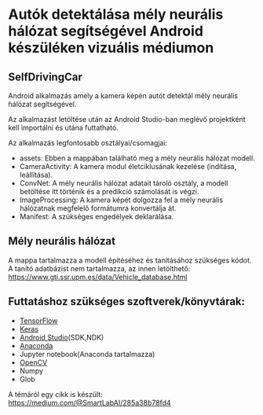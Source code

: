 # Autók detektálása mély neurális hálózat segítségével Android készüléken vizuális médiumon

## SelfDrivingCar
Android alkalmazás amely a kamera képén autót detektál mély neurális hálózat segítségével.

Az alkalmazást letöltése után az Android Studio-ban meglévő projektként kell importálni és utána futtatható.

Az alkalmazás legfontosabb osztályai/csomagjai:

- assets: Ebben a mappában található meg a mély neurális hálózat modell.
- CameraActivity: A kamera modul életciklusának kezelése (indítása, leállítása).
- ConvNet: A mély neurális hálózat adatait tároló osztály, a modell betöltése itt történik és a predikció számolását is végzi.
- ImageProcessing: A kamera képét dolgozza fel a mély neurális hálózatnak megfelelő formátumra konvertálja át.
- Manifest: A szükséges engedélyek deklarálása.

## Mély neurális hálózat
A mappa tartalmazza a modell építéséhez és tanításához szükséges kódot.
A tanító adatbázist nem tartalmazza, az innen letölthető: https://www.gti.ssr.upm.es/data/Vehicle_database.html

## Futtatáshoz szükséges szoftverek/könyvtárak:
- [TensorFlow](https://www.tensorflow.org/install/) 
- [Keras](https://keras.io/)
- [Android Studio](https://developer.android.com/studio/index.html)(SDK,NDK)
- [Anaconda](https://www.continuum.io/downloads)
- Jupyter notebook(Anaconda tartalmazza)
- [OpenCV](http://opencv-python-tutroals.readthedocs.io/en/latest/index.html)
- Numpy
- Glob


A témáról egy cikk is készült: https://medium.com/@SmartLabAI/285a38b78fd4
